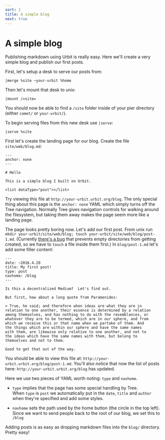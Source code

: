 ```yaml
---
sort: 1
title: A simple blog
next: true
---
```


# A simple blog

Publishing markdown using Urbit is really easy.  Here we'll create a
very simple blog and publish our first posts.

First, let's setup a desk to serve our posts from:

    |merge %site ~your-urbit %home

Then let's mount that desk to unix:

    |mount /=site=

You should now be able to find a `/site` folder inside of your pier
directory (either `comet/` or `your-urbit/`).  

To begin serving files from this new desk use `|serve`:

    |serve %site

First let's create the landing page for our blog.  Create the file
`site/web/blog.md`:

    ---
    anchor: none
    ---

    # Hello

    This is a simple blog I built on Urbit.

    <list dataType="post"></list>

Try viewing this file at `http://your-urbit.urbit.org/blog`.  The only
special thing about this page is the `anchor: none` YAML which simply
turns off the Tree navigation.  Normally Tree gives navigation
controls for walking around the filesystem, but taking them away makes
the page seem more like a landing page.

The page looks pretty boring now.  Let's add our first post.  From
unix run `mkdir your-urbit/site/web/blog; touch
your-urbit/site/web/blog/post-1.md`. (Currently [there's a
bug](https://github.com/urbit/urbit/issues/321) that prevents empty
directories from getting created, so we have to `touch` a file inside
them first.)  In `blog/post-1.md` let's add some filler content:

    ---
    date: ~2016.4.20
    title: My first post!
    type: post
    navhome: /blog
    ---

    Is this a decentralized Medium?  Let's find out.  

    But first, how about a long quote from Paramenides:

    > True, he said; and therefore when ideas are what they are in
    relation to one another, their essence is determined by a relation
    among themselves, and has nothing to do with the resemblances, or
    whatever they are to be termed, which are in our sphere, and from
    which we receive this or that name when we partake of them. And
    the things which are within our sphere and have the same names
    with them, are likewise only relative to one another, and not to
    the ideas which have the same names with them, but belong to
    themselves and not to them.

    Good to get that out of the way.



You should be able to view this file at:
`http://your-urbit.urbit.org/blog/post-1.md`.  You'll also notice that
now the list of posts here: `http://your-urbit.urbit.org/blog` has
updated.

Here we use two pieces of YAML worth noting: `type` and `navhome`.  

- `type` implies that the page has some special handling by Tree.  
When `type` is `post` we automatically put in the `date`, `title`
and `author` when they're specified and add some styles.

- `navhome` sets the path used by the home button (the circle in the
 top left).  Since we want to send people back to the root of our
 blog, we set this to `/blog`

Adding posts is as easy as dropping markdown files into the `blog/`
directory.  Pretty easy!
